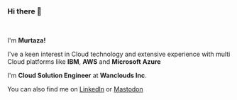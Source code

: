 ### Hi there 👋

<br/>

 I'm **Murtaza!**
 
 I've a keen interest in Cloud technology and extensive experience with multi Cloud platforms like **IBM**, **AWS** and **Microsoft** **Azure**
 
 I'm **Cloud Solution Engineer** at **Wanclouds Inc**.

 You can also find me on [LinkedIn](https://www.linkedin.com/in/murtaza-anwar/) or [Mastodon]()
